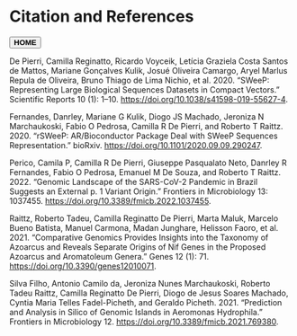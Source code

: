 # Citation and References

<button onclick="window.location.href='https://camilapperico.github.io/';">**HOME**</button>

De Pierri, Camilla Reginatto, Ricardo Voyceik, Letı́cia Graziela Costa Santos de Mattos, Mariane Gonçalves Kulik, Josué Oliveira Camargo, Aryel Marlus Repula de Oliveira, Bruno Thiago de Lima Nichio, et al. 2020. “SWeeP: Representing Large Biological Sequences Datasets in Compact Vectors.” Scientific Reports 10 (1): 1–10. <https://doi.org/10.1038/s41598-019-55627-4>.

Fernandes, Danrley, Mariane G Kulik, Diogo JS Machado, Jeroniza N Marchaukoski, Fabio O Pedrosa, Camilla R De Pierri, and Roberto T Raittz. 2020. “rSWeeP: AR/Bioconductor Package Deal with SWeeP Sequences Representation.” bioRxiv. <https://doi.org/10.1101/2020.09.09.290247>.

Perico, Camila P, Camilla R De Pierri, Giuseppe Pasqualato Neto, Danrley R Fernandes, Fabio O Pedrosa, Emanuel M De Souza, and Roberto T Raittz. 2022. “Genomic Landscape of the SARS-CoV-2 Pandemic in Brazil Suggests an External p. 1 Variant Origin.” Frontiers in Microbiology 13: 1037455. <https://doi.org/10.3389/fmicb.2022.1037455>.

Raittz, Roberto Tadeu, Camilla Reginatto De Pierri, Marta Maluk, Marcelo Bueno Batista, Manuel Carmona, Madan Junghare, Helisson Faoro, et al. 2021. “Comparative Genomics Provides Insights into the Taxonomy of Azoarcus and Reveals Separate Origins of Nif Genes in the Proposed Azoarcus and Aromatoleum Genera.” Genes 12 (1): 71. <https://doi.org/10.3390/genes12010071>.

Silva Filho, Antonio Camilo da, Jeroniza Nunes Marchaukoski, Roberto Tadeu Raittz, Camilla Reginatto De Pierri, Diogo de Jesus Soares Machado, Cyntia Maria Telles Fadel-Picheth, and Geraldo Picheth. 2021. “Prediction and Analysis in Silico of Genomic Islands in Aeromonas Hydrophila.” Frontiers in Microbiology 12. <https://doi.org/10.3389/fmicb.2021.769380>.


